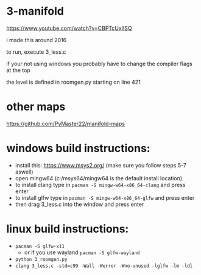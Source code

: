 # 3-manifold


https://www.youtube.com/watch?v=CBPTcUxIISQ

i made this around 2016



to run, execute 3_less.c

if your not using windows you probably have to change the compiler flags at the top

the level is defined in roomgen.py starting on line 421

# other maps

https://github.com/PyMaster22/manifold-maps

# windows build instructions:

- install this: https://www.msys2.org/ (make sure you follow steps 5-7 aswell)
- open mingw64 (c:/msys64/mingw64 is the default install location)
- to install clang type in ``pacman -S mingw-w64-x86_64-clang`` and press enter 
- to install glfw type in ``pacman -S mingw-w64-x86_64-glfw`` and press enter
- then drag 3_less.c into the window and press enter

# linux build instructions:

- `pacman -S glfw-x11`
    - or if you use wayland `pacman -S glfw-wayland`
- `python 3_roomgen.py`
- `clang 3_less.c -std=c99 -Wall -Werror -Wno-unused -lglfw -lm -ldl`
